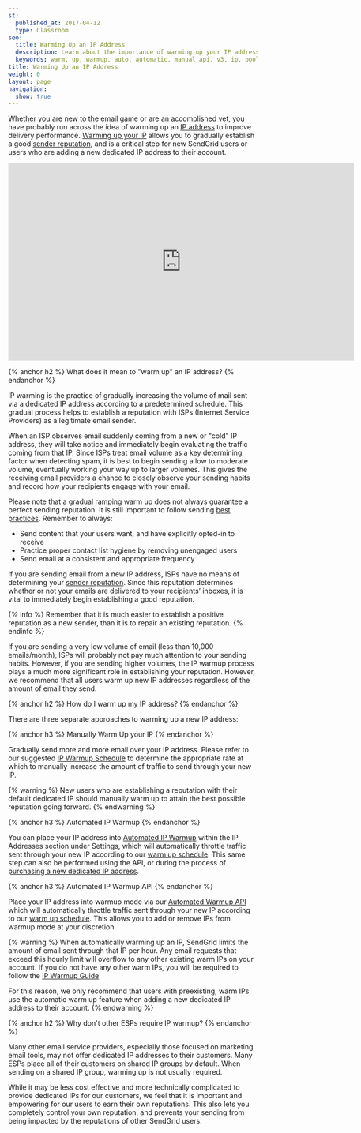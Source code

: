 ```yaml
---
st:
  published_at: 2017-04-12
  type: Classroom
seo:
  title: Warming Up an IP Address
  description: Learn about the importance of warming up your IP addresses, and advice on how to do it...
  keywords: warm, up, warmup, auto, automatic, manual api, v3, ip, pool, warmup, pools
title: Warming Up an IP Address
weight: 0
layout: page
navigation:
  show: true
---
```



Whether you are new to the email game or are an accomplished vet, you have probably run across the idea of warming up an [IP address]({{root_url}}/Glossary/ip_address.html) to improve delivery performance. [Warming up your IP]({{root_url}}/Glossary/ip_warmup.html) allows you to gradually establish a good [sender reputation]({{root_url}}/Classroom/Basics/Misc/your_reputation_what_is_it.html), and is a critical step for new SendGrid users or users who are adding a new dedicated IP address to their account.


<iframe src="https://player.vimeo.com/video/80755248" width="700" height="400" frameborder="0" webkitallowfullscreen mozallowfullscreen allowfullscreen></iframe>


{% anchor h2 %}
What does it mean to "warm up" an IP address?
{% endanchor %}

IP warming is the practice of gradually increasing the volume of mail sent via a dedicated IP address according to a predetermined schedule. This gradual process helps to establish a reputation with ISPs (Internet Service Providers) as a legitimate email sender.

When an ISP observes email suddenly coming from a new or "cold" IP address, they will take notice and immediately begin evaluating the traffic coming from that IP. Since ISPs treat email volume as a key determining factor when detecting spam, it is best to begin sending a low to moderate volume, eventually working your way up to larger volumes. This gives the receiving email providers a chance to closely observe your sending habits and record how your recipients engage with your email.

Please note that a gradual ramping warm up does not always guarantee a perfect sending reputation. It is still important to follow sending [best practices](https://sendgrid.com/blog/10-tips-to-keep-email-out-of-the-spam-folder/). Remember to always:

- Send content that your users want, and have explicitly opted-in to receive
- Practice proper contact list hygiene by removing unengaged users
- Send email at a consistent and appropriate frequency

If you are sending email from a new IP address, ISPs have no means of determining your [sender reputation]({{root_url}}/Classroom/Basics/Misc/your_reputation_what_is_it.html). Since this reputation determines whether or not your emails are delivered to your recipients’ inboxes, it is vital to immediately begin establishing a good reputation.

{% info %}
Remember that it is much easier to establish a positive reputation as a new sender, than it is to repair an existing reputation.
{% endinfo %}

If you are sending a very low volume of email (less than 10,000 emails/month), ISPs will probably not pay much attention to your sending habits. However, if you are sending higher volumes, the IP warmup process plays a much more significant role in establishing your reputation. However, we recommend that all users warm up new IP addresses regardless of the amount of email they send.



{% anchor h2  %}
How do I warm up my IP address?
{% endanchor %}

There are three separate approaches to warming up a new IP address:

{% anchor h3 %}
Manually Warm Up your IP
{% endanchor %}

Gradually send more and more email over your IP address. Please refer to our suggested [IP Warmup Schedule]({{root_url}}/assets/IPWarmupSchedule.pdf) to determine the appropriate rate at which to manually increase the amount of traffic to send through your new IP.

{% warning %}
New users who are establishing a reputation with their default dedicated IP should manually warm up to attain the best possible reputation going forward.
{% endwarning %}

{% anchor h3 %}
Automated IP Warmup
{% endanchor %}

You can place your IP address into [Automated IP Warmup]({{root_url}}/Classroom/Basics/Misc/automated_ip_warmup.html) within the IP Addresses section under Settings, which will automatically throttle traffic sent through your new IP according to our [warm up schedule]({{root_url}}/API_Reference/Web_API_v3/IP_Management/ip_warmup_schedule.html). This same step can also be performed using the API, or during the process of [purchasing a new dedicated IP address]({{root_url}}/Classroom/Basics/Account/adding_an_additional_dedicated_ip_to_your_account.html).

{% anchor h3 %}
Automated IP Warmup API
{% endanchor %}

Place your IP address into warmup mode via our [Automated Warmup API]({{root_url}}/API_Reference/Web_API_v3/IP_Management/ip_warmup.html) which will automatically throttle traffic sent through your new IP according to our [warm up schedule]({{root_url}}/API_Reference/Web_API_v3/IP_Management/ip_warmup_schedule.html). This allows you to add or remove IPs from warmup mode at your discretion.

{% warning %}
When automatically warming up an IP, SendGrid limits the amount of email sent through that IP per hour. Any email requests that exceed this hourly limit will overflow to any other existing warm IPs on your account. If you do not have any other warm IPs, you will be required to follow the [IP Warmup Guide]({{root_url}}/assets/IPWarmupSchedule.pdf)

For this reason, we only recommend that users with preexisting, warm IPs use the automatic warm up feature when adding a new dedicated IP address to their account.
{% endwarning %}


{% anchor h2 %}
Why don't other ESPs require IP warmup?
{% endanchor %}

Many other email service providers, especially those focused on marketing email tools, may not offer dedicated IP addresses to their customers. Many ESPs place all of their customers on shared IP groups by default. When sending on a shared IP group, warming up is not usually required.

While it may be less cost effective and more technically complicated to provide dedicated IPs for our customers, we feel that it is important and empowering for our users to earn their own reputations. This also lets you completely control your own reputation, and prevents your sending from being impacted by the reputations of other SendGrid users.
